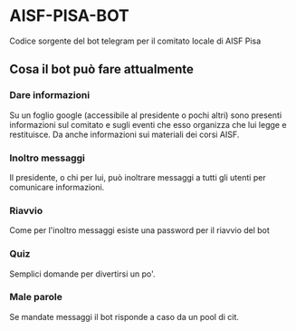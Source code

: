# AISF-PISA-BOT
Codice sorgente del bot telegram per il comitato locale di AISF Pisa

## Cosa il bot può fare attualmente
### Dare informazioni
Su un foglio google (accessibile al presidente o pochi altri) sono presenti informazioni sul comitato e sugli eventi che esso organizza che lui legge e restituisce.
Da anche informazioni sui materiali dei corsi AISF.

### Inoltro messaggi
Il presidente, o chi per lui, può inoltrare messaggi a tutti gli utenti per comunicare informazioni.

### Riavvio
Come per l'inoltro messaggi esiste una password per il riavvio del bot

### Quiz
Semplici domande per divertirsi un po'.

### Male parole
Se mandate messaggi il bot risponde a caso da un pool di cit.
